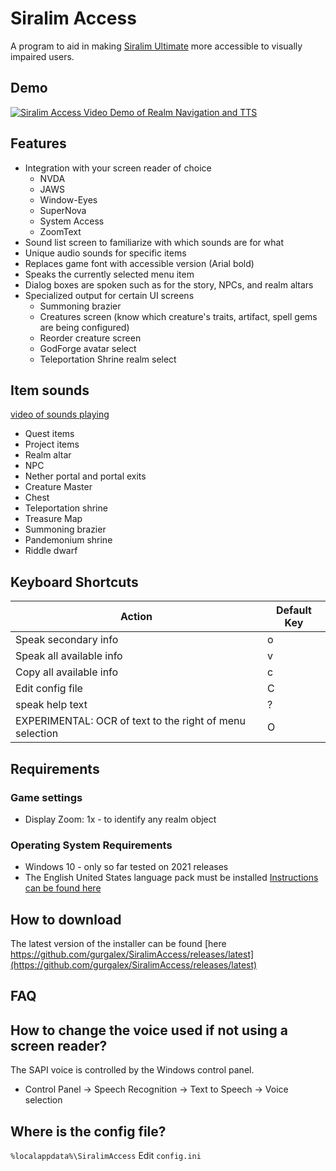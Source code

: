 # Siralim Access

A program to aid in making [Siralim Ultimate](https://store.steampowered.com/app/1289810/Siralim_Ultimate/) more accessible to visually impaired users.

## Demo

[![Siralim Access Video Demo of Realm Navigation and TTS](https://img.youtube.com/vi/00jdY_b_ra0/maxresdefault.jpg)](https://www.youtube.com/watch?v=00jdY_b_ra0)


## Features
- Integration with your screen reader of choice
  - NVDA
  - JAWS
  - Window-Eyes
  - SuperNova
  - System Access
  - ZoomText
- Sound list screen to familiarize with which sounds are for what
- Unique audio sounds for specific items
- Replaces game font with accessible version (Arial bold)
- Speaks the currently selected menu item
- Dialog boxes are spoken such as for the story, NPCs, and realm altars
- Specialized output for certain UI screens
  - Summoning brazier
  - Creatures screen (know which creature's traits, artifact, spell gems are being configured)
  - Reorder creature screen
  - GodForge avatar select
  - Teleportation Shrine realm select

## Item sounds
[video of sounds playing](https://youtu.be/2vVCJtCocbA)

- Quest items
- Project items
- Realm altar
- NPC
- Nether portal and portal exits
- Creature Master
- Chest
- Teleportation shrine
- Treasure Map
- Summoning brazier
- Pandemonium shrine
- Riddle dwarf

## Keyboard Shortcuts
| Action                    | Default Key |
| ------------------------- | ----------- |
| Speak secondary info      | o           |
| Speak all available info  | v           |
| Copy all available info   | c           |
| Edit config file | C |
| speak help text | ? |
| EXPERIMENTAL: OCR of text to the right of menu selection | O |

## Requirements

### Game settings
- Display Zoom: 1x - to identify any realm object

### Operating System Requirements
- Windows 10 - only so far tested on 2021 releases
- The English United States language pack must be installed [Instructions can be found here](https://support.microsoft.com/en-us/windows/install-a-language-for-windows-ccd853d3-9ecd-7da7-9ef0-72b4a055410a)

## How to download
The latest version of the installer can be found [here https://github.com/gurgalex/SiralimAccess/releases/latest](https://github.com/gurgalex/SiralimAccess/releases/latest)

## FAQ
## How to change the voice used if not using a screen reader?
The SAPI voice is controlled by the Windows control panel.
- Control Panel -> Speech Recognition -> Text to Speech -> Voice selection

## Where is the config file?
`%localappdata%\SiralimAccess`
Edit `config.ini`
